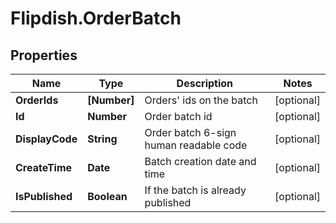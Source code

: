 # Flipdish.OrderBatch

## Properties
Name | Type | Description | Notes
------------ | ------------- | ------------- | -------------
**OrderIds** | **[Number]** | Orders' ids on the batch | [optional] 
**Id** | **Number** | Order batch id | [optional] 
**DisplayCode** | **String** | Order batch 6-sign human readable code | [optional] 
**CreateTime** | **Date** | Batch creation date and time | [optional] 
**IsPublished** | **Boolean** | If the batch is already published | [optional] 


